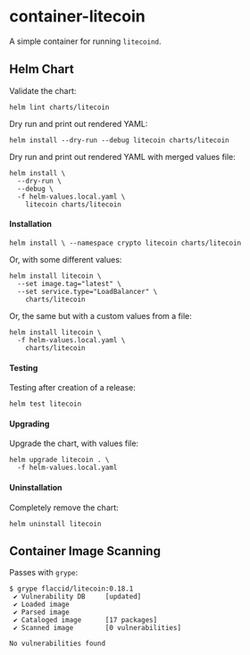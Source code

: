 # container-litecoin

A simple container for running `litecoind`.

## Helm Chart

Validate the chart:

`helm lint charts/litecoin`

Dry run and print out rendered YAML:

`helm install --dry-run --debug litecoin charts/litecoin`

Dry run and print out rendered YAML with merged values file:

```
helm install \
  --dry-run \
  --debug \
  -f helm-values.local.yaml \
    litecoin charts/litecoin
```

#### Installation

`helm install \
  --namespace crypto
  litecoin charts/litecoin`

Or, with some different values:

```
helm install litecoin \
  --set image.tag="latest" \
  --set service.type="LoadBalancer" \
    charts/litecoin
```

Or, the same but with a custom values from a file:

```
helm install litecoin \
  -f helm-values.local.yaml \
    charts/litecoin
```

#### Testing

Testing after creation of a release:

`helm test litecoin`

#### Upgrading

Upgrade the chart, with values file:

```
helm upgrade litecoin . \
  -f helm-values.local.yaml
```

#### Uninstallation

Completely remove the chart:

`helm uninstall litecoin`

## Container Image Scanning

Passes with `grype`:

```
$ grype flaccid/litecoin:0.18.1
 ✔ Vulnerability DB     [updated]
 ✔ Loaded image         
 ✔ Parsed image         
 ✔ Cataloged image      [17 packages]
 ✔ Scanned image        [0 vulnerabilities]

No vulnerabilities found
```
